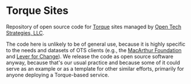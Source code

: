 # Torque Sites

Repository of open source code for
[Torque](https://github.com/opentechstrategies/torque/) sites managed
by [Open Tech Strategies, LLC](https://OpenTechStrategies.com/).

The code here is unlikely to be of general use, because it is highly
specific to the needs and datasets of OTS clients (e.g., the
[MacArthur Foundation](https://www.MacFound.org) and [Lever for
Change](https://www.leverforchange.org/)).  We release the code as
open source software anyway, because that's our usual practice and
because some of it could serve as an example or as a template for
other similar efforts, primarily for anyone deploying a Torque-based
service.
